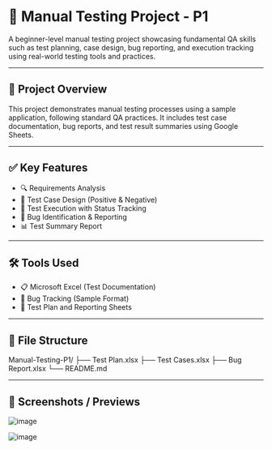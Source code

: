 # 🧪 Manual Testing Project - P1

A beginner-level manual testing project showcasing fundamental QA skills such as test planning, case design, bug reporting, and execution tracking using real-world testing tools and practices.

---

## 📌 Project Overview

This project demonstrates manual testing processes using a sample application, following standard QA practices. It includes test case documentation, bug reports, and test result summaries using Google Sheets.

---

## ✅ Key Features

- 🔍 Requirements Analysis  
- 🧾 Test Case Design (Positive & Negative)  
- 🧪 Test Execution with Status Tracking  
- 🐞 Bug Identification & Reporting  
- 📊 Test Summary Report  

---

## 🛠️ Tools Used

- 📋 Microsoft Excel (Test Documentation)  
- 🐞 Bug Tracking (Sample Format)  
- 📑 Test Plan and Reporting Sheets  

---

## 📁 File Structure

Manual-Testing-P1/
├── Test Plan.xlsx
├── Test Cases.xlsx
├── Bug Report.xlsx
└── README.md


---

## 📸 Screenshots / Previews

![image](https://github.com/user-attachments/assets/68e9be19-38bc-43cd-a818-83f9ee4cc967)

![image](https://github.com/user-attachments/assets/12d10fd3-48ac-42f7-a89e-fe89f8356d74)

